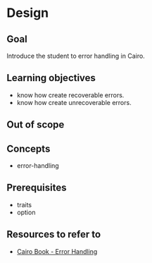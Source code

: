 # Design

## Goal

Introduce the student to error handling in Cairo.

## Learning objectives

- know how create recoverable errors.
- know how create unrecoverable errors.

## Out of scope

## Concepts

- error-handling

## Prerequisites

- traits
- option

## Resources to refer to

- [Cairo Book - Error Handling][error-handling]

[error-handling]: https://book.cairo-lang.org/ch09-00-error-handling.html

